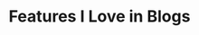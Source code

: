 ---
title: Features I Love in Blogs
datePublished: 2024-07-27
summary: Websites which inspired the design of this one!
---